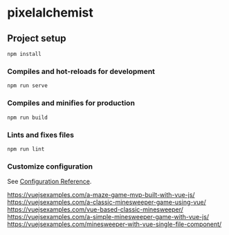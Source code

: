 # pixelalchemist

## Project setup
```
npm install
```

### Compiles and hot-reloads for development
```
npm run serve
```

### Compiles and minifies for production
```
npm run build
```

### Lints and fixes files
```
npm run lint
```

### Customize configuration
See [Configuration Reference](https://cli.vuejs.org/config/).


https://vuejsexamples.com/a-maze-game-mvp-built-with-vue-js/
https://vuejsexamples.com/a-classic-minesweeper-game-using-vue/
https://vuejsexamples.com/vue-based-classic-minesweeper/
https://vuejsexamples.com/a-simple-minesweeper-game-with-vue-js/
https://vuejsexamples.com/minesweeper-with-vue-single-file-component/